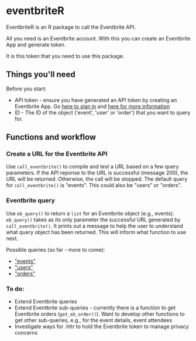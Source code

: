 # eventbriteR

EventbriteR is an R package to call the Eventbrite API. 

All you need is an Eventbrite account. With this you can create an Eventbrite App and generate token. 

It is this token that you need to use this package. 

## Things you'll need
Before you start:

* API token - ensure you have generated an API token by creating an Eventbrite App. Go [here to sign in](https://www.eventbrite.com.au/myaccount/apps) and [here for more information](https://www.eventbrite.com/developer/v3/quickstart/)
* ID - The ID of the object ('event', 'user' or 'order') that you want to query for.

## Functions and workflow

### Create a URL for the Eventbrite API
Use `call_eventbrite()` to compile and test a URL based on a few query parameters. If the API reponse to the URL is successful (message 200), the URL will be returned. Otherwise, the call will be stopped.
The default query for `call_eventbrite()` is "events". This could also be "users" or "orders".

### Eventbrite query
Use `eb_query()` to return a `list` for an Eventbrite object (e.g., events). `eb_query()` takes as its only parameter the successful URL generated by `call_eventbrite()`. It prints out a message to help the user to understand what query object has been returned. This will inform what function to use next.

Possible queries (so far - more to come):
* ["events"](https://www.eventbrite.com.au/developer/v3/endpoints/events/)
* ["users"](https://www.eventbrite.com.au/developer/v3/endpoints/users/)
* ["orders"](https://www.eventbrite.com.au/developer/v3/endpoints/orders/)

### To do:
* Extend Eventbrite queries
* Extend Eventbrite sub-queries - currently there is a function to get Eventbrite orders (`get_eb_order()`). Want to develop other functions to get other sub-queries, e.g., for the event details, event attendees
* Investigate ways for .httr to hold the Eventbrite token to manage privacy concerns

